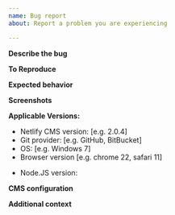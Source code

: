 ```yaml
---
name: Bug report
about: Report a problem you are experiencing

---
```


<!--
If you are reporting a new issue, make sure that we do not have any duplicates already open. You can ensure this by searching the issue list for this repository. If there is a duplicate, please add a comment to the existing issue instead.

Please include as much of the information requested below as possible. If you fail to provide the requested information within 7 days, we cannot debug your issue and will close it. We will, however, reopen it if you later provide the information.

If you have an issue that can be shown visually, please provide a screenshot or GIF of the problem as well.
-->

**Describe the bug**
<!-- A clear and concise description of what the bug is. -->

**To Reproduce**
<!--
Steps to reproduce the behavior. For example:
1. Go to '...'
2. Click on '....'
3. Scroll down to '....'
4. See error
-->

**Expected behavior**
<!-- A clear and concise description of what you expected to happen. -->

**Screenshots**
<!-- If applicable, add screenshots to help explain your problem. -->

**Applicable Versions:**
<!--You can find the CMS version by checking your web browser's developer tools console while in the CMS. -->
 - Netlify CMS version: [e.g. 2.0.4]
 - Git provider: [e.g. GitHub, BitBucket]
 - OS: [e.g. Windows 7]
 - Browser version [e.g. chrome 22, safari 11]
<!-- If using NPM: -->
 - Node.JS version:

**CMS configuration**
<!-- Please link or paste your CMS `config.yml` here. -->


**Additional context**
<!-- Add any other context about the problem here. -->
